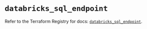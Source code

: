 # `databricks_sql_endpoint`

Refer to the Terraform Registry for docs: [`databricks_sql_endpoint`](https://registry.terraform.io/providers/databricks/databricks/1.79.0/docs/resources/sql_endpoint).
